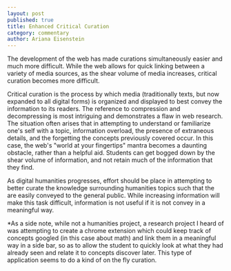 ```yaml
---
layout: post
published: true
title: Enhanced Critical Curation
category: commentary
author: Ariana Eisenstein
---
```


The development of the web has made curations simultaneously easier and much more difficult. While the web allows for quick linking between a variety of media sources, as the shear volume of media increases, critical curation becomes more difficult.

Critical curation is the process by which media (traditionally texts, but now expanded to all digital forms) is organized and displayed to best convey the information to its readers. The reference to compression and decompressing is most intriguing and demonstrates a flaw in web research. The situation often arises that in attempting to understand or familiarize one's self with a topic, information overload, the presence of extraneous details, and the forgetting the concepts previously covered occur. In this case, the web's "world at your fingertips" mantra becomes a daunting obstacle, rather than a helpful aid. Students can get bogged down by the shear volume of information, and not retain much of the information that they find.

As digital humanities progresses, effort should be place in attempting to better curate the knowledge surrounding humanities topics such that the are easily conveyed to the general public. While increasing information will make this task difficult, information is not useful if it is not convey in a meaningful way.

*As a side note, while not a humanities project, a research project I heard of was attempting to create a chrome extension which could keep track of concepts googled (in this case about math) and link them in a meaningful way in a side bar, so as to allow the student to quickly look at what they had already seen and relate it to concepts discover later. This type of application seems to do a kind of on the fly curation.

